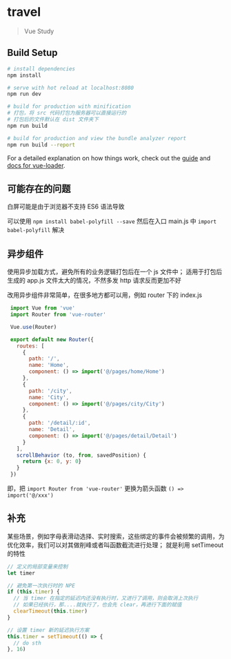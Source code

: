 # travel

> Vue Study

## Build Setup

``` bash
# install dependencies
npm install

# serve with hot reload at localhost:8080
npm run dev

# build for production with minification
# 打包，将 src 代码打包为服务器可以直接运行的
# 打包后的文件默认在 dist 文件夹下
npm run build

# build for production and view the bundle analyzer report
npm run build --report
```

For a detailed explanation on how things work, check out the [guide](http://vuejs-templates.github.io/webpack/) and [docs for vue-loader](http://vuejs.github.io/vue-loader).

## 可能存在的问题

白屏可能是由于浏览器不支持 ES6 语法导致

可以使用 `npm install babel-polyfill --save` 然后在入口 main.js 中 `import babel-polyfill` 解决

## 异步组件

使用异步加载方式，避免所有的业务逻辑打包后在一个 js 文件中；
适用于打包后生成的 app.js 文件太大的情况，不然多发 http 请求反而更加不好

改用异步组件非常简单，在很多地方都可以用，例如 router 下的 index.js

```javascript
 import Vue from 'vue'
 import Router from 'vue-router'

 Vue.use(Router)

 export default new Router({
   routes: [
     {
       path: '/',
       name: 'Home',
       component: () => import('@/pages/home/Home')
     },
     {
       path: '/city',
       name: 'City',
       component: () => import('@/pages/city/City')
     },
     {
       path: '/detail/:id',
       name: 'Detail',
       component: () => import('@/pages/detail/Detail')
     }
   ],
   scrollBehavior (to, from, savedPosition) {
     return {x: 0, y: 0}
   }
 })
 ```

即，把 `import Router from 'vue-router'` 更换为箭头函数 `() => import('@/xxx')`

## 补充
某些场景，例如字母表滑动选择、实时搜索，这些绑定的事件会被频繁的调用，为优化效率，我们可以对其做削峰或者叫函数截流进行处理；
就是利用 setTimeout 的特性

``` javascript
// 定义的局部变量来控制
let timer

// 避免第一次执行时的 NPE
if (this.timer) {
  // 当 timer 在指定的延迟内还没有执行时，又进行了调用，则会取消上次执行
  // 如果已经执行，那....就执行了，也会先 clear，再进行下面的赋值
  clearTimeout(this.timer)
}

// 设置 timer 新的延迟执行方案
this.timer = setTimeout(() => {
  // do sth
}, 16)
```
